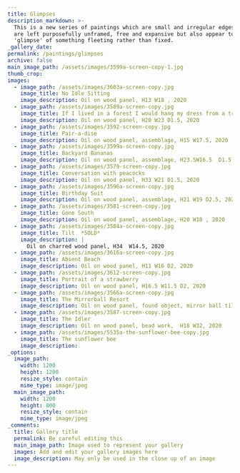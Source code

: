 ```yaml
---
title: Glimpses
description_markdown: >-
  This is a new series of paintings which are small and irregular edges. They
  are left purposefully unframed, free and expansive but also appear to be a
  'glimpse' of something fleeting rather than fixed.
_gallery_date:
permalink: /paintings/glimpses
archive: false
main_image_path: /assets/images/3599a-screen-copy-1.jpg
thumb_crop:
images:
  - image_path: /assets/images/3603a-screen-copy.jpg
    image_title: No Idle Sitting
    image_description: Oil on wood panel, H13 W18 , 2020
  - image_path: /assets/images/3589a-screen-copy.jpg
    image_title: If I lived in a forest I would hang my dress from a tree
    image_description: Oil on wood panel, H20 W23 D1.5, 2020
  - image_path: /assets/images/3592-screen-copy.jpg
    image_title: Pair-a-dise
    image_description: Oil on wood panel, assemblage, H15 W17.5, 2020
  - image_path: /assets/images/3599a-screen-copy.jpg
    image_title: Backyard Bananas
    image_description: Oil on wood panel, assemblage, H23.5W16.5  D1.5, 2020
  - image_path: /assets/images/3579-screen-copy.jpg
    image_title: Conversation with peacocks
    image_description: Oil on wood panel, H33 W21 D1.5, 2020
  - image_path: /assets/images/3596a-screen-copy.jpg
    image_title: Birthday Suit
    image_description: Oil on wood panel, assemblage, H21 W19 D2.5, 2020
  - image_path: /assets/images/3581-screen-copy.jpg
    image_title: Gone South
    image_description: Oil on wood panel, assemblage, H20 W18 , 2020
  - image_path: /assets/images/3584a-screen-copy.jpg
    image_title: Tilt  *SOLD*
    image_description: |
      Oil on charred wood panel, H34  W14.5, 2020
  - image_path: /assets/images/3616a-screen-copy.jpg
    image_title: Absent Beach
    image_description: Oil on wood panel, H11 W16 D2, 2020
  - image_path: /assets/images/3612-screen-copy.jpg
    image_title: Portrait of a strawberry
    image_description: Oil on wood panel, H16.5 W11.5 D2, 2020
  - image_path: /assets/images/3566a-screen-copy.jpg
    image_title: The Mirrorball Resort
    image_description: Oil on wood panel, found object, mirror ball tiles, H19 W21 D5, 2020
  - image_path: /assets/images/3587-screen-copy.jpg
    image_title: The Idler
    image_description: Oil on wood panel, bead work,  H18 W32, 2020
  - image_path: /assets/images/5535a-the-sunflower-bee-copy.jpg
    image_title: The sunflower bee
    image_description:
_options:
  image_path:
    width: 1200
    height: 1200
    resize_style: contain
    mime_type: image/jpeg
  main_image_path:
    width: 1200
    height: 800
    resize_style: contain
    mime_type: image/jpeg
_comments:
  title: Gallery title
  permalink: Be careful editing this
  main_image_path: Image used to represent your gallery
  images: Add and edit your gallery images here
  image_description: May only be used in the close up of an image
---
```


